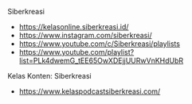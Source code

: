 
Siberkreasi
- https://kelasonline.siberkreasi.id/
- https://www.instagram.com/siberkreasi/
- https://www.youtube.com/c/Siberkreasi/playlists
- https://www.youtube.com/playlist?list=PLk4dwemG_tEE65OwXDEjjUURwVnKHdUbR

Kelas Konten: Siberkreasi
- https://www.kelaspodcastsiberkreasi.com/
